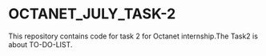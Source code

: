 # OCTANET_JULY_TASK-2
This repository contains code for task 2 for  Octanet internship.The Task2 is about TO-DO-LIST.
